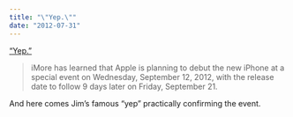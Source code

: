 ```yaml
---
title: "\"Yep.\""
date: "2012-07-31"
---
```


[“Yep.”]("http://www.loopinsight.com/2012/07/30/apples-rumored-september-12-event/")

> iMore has learned that Apple is planning to debut the new iPhone at a special event on Wednesday, September 12, 2012, with the release date to follow 9 days later on Friday, September 21.

And here comes Jim’s famous “yep” practically confirming the event.

